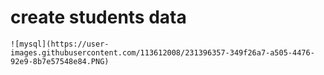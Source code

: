 # create students data
```pictures 
![mysql](https://user-images.githubusercontent.com/113612008/231396357-349f26a7-a505-4476-92e9-8b7e57548e84.PNG)
```
